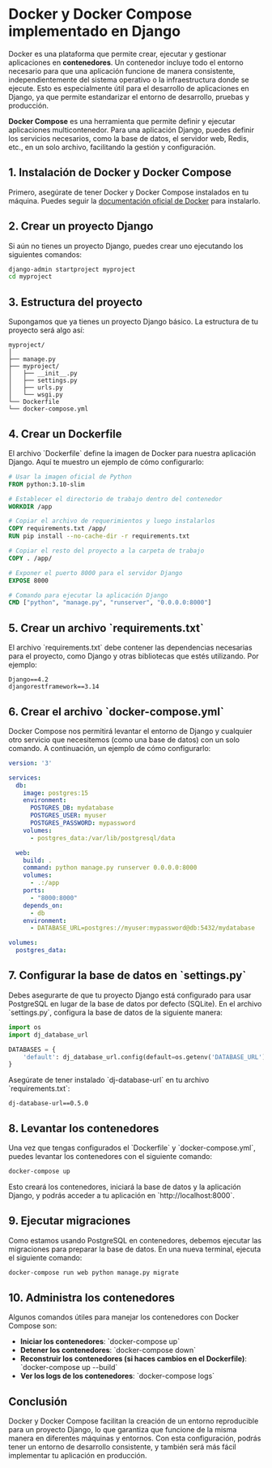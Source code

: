 
# Docker y Docker Compose implementado en Django

Docker es una plataforma que permite crear, ejecutar y gestionar aplicaciones en **contenedores**. Un contenedor incluye todo el entorno necesario para que una aplicación funcione de manera consistente, independientemente del sistema operativo o la infraestructura donde se ejecute. Esto es especialmente útil para el desarrollo de aplicaciones en Django, ya que permite estandarizar el entorno de desarrollo, pruebas y producción.

**Docker Compose** es una herramienta que permite definir y ejecutar aplicaciones multicontenedor. Para una aplicación Django, puedes definir los servicios necesarios, como la base de datos, el servidor web, Redis, etc., en un solo archivo, facilitando la gestión y configuración.

## 1. Instalación de Docker y Docker Compose

Primero, asegúrate de tener Docker y Docker Compose instalados en tu máquina. Puedes seguir la [documentación oficial de Docker](https://docs.docker.com/get-docker/) para instalarlo.

## 2. Crear un proyecto Django

Si aún no tienes un proyecto Django, puedes crear uno ejecutando los siguientes comandos:

```bash
django-admin startproject myproject
cd myproject
```

## 3. Estructura del proyecto

Supongamos que ya tienes un proyecto Django básico. La estructura de tu proyecto será algo así:

```
myproject/
│
├── manage.py
├── myproject/
│   ├── __init__.py
│   ├── settings.py
│   ├── urls.py
│   └── wsgi.py
└── Dockerfile
└── docker-compose.yml
```

## 4. Crear un Dockerfile

El archivo \`Dockerfile\` define la imagen de Docker para nuestra aplicación Django. Aquí te muestro un ejemplo de cómo configurarlo:

```Dockerfile
# Usar la imagen oficial de Python
FROM python:3.10-slim

# Establecer el directorio de trabajo dentro del contenedor
WORKDIR /app

# Copiar el archivo de requerimientos y luego instalarlos
COPY requirements.txt /app/
RUN pip install --no-cache-dir -r requirements.txt

# Copiar el resto del proyecto a la carpeta de trabajo
COPY . /app/

# Exponer el puerto 8000 para el servidor Django
EXPOSE 8000

# Comando para ejecutar la aplicación Django
CMD ["python", "manage.py", "runserver", "0.0.0.0:8000"]
```

## 5. Crear un archivo \`requirements.txt\`

El archivo \`requirements.txt\` debe contener las dependencias necesarias para el proyecto, como Django y otras bibliotecas que estés utilizando. Por ejemplo:

```
Django==4.2
djangorestframework==3.14
```

## 6. Crear el archivo \`docker-compose.yml\`

Docker Compose nos permitirá levantar el entorno de Django y cualquier otro servicio que necesitemos (como una base de datos) con un solo comando. A continuación, un ejemplo de cómo configurarlo:

```yaml
version: '3'

services:
  db:
    image: postgres:15
    environment:
      POSTGRES_DB: mydatabase
      POSTGRES_USER: myuser
      POSTGRES_PASSWORD: mypassword
    volumes:
      - postgres_data:/var/lib/postgresql/data

  web:
    build: .
    command: python manage.py runserver 0.0.0.0:8000
    volumes:
      - .:/app
    ports:
      - "8000:8000"
    depends_on:
      - db
    environment:
      - DATABASE_URL=postgres://myuser:mypassword@db:5432/mydatabase

volumes:
  postgres_data:
```

## 7. Configurar la base de datos en \`settings.py\`

Debes asegurarte de que tu proyecto Django está configurado para usar PostgreSQL en lugar de la base de datos por defecto (SQLite). En el archivo \`settings.py\`, configura la base de datos de la siguiente manera:

```python
import os
import dj_database_url

DATABASES = {
    'default': dj_database_url.config(default=os.getenv('DATABASE_URL'))
}
```

Asegúrate de tener instalado \`dj-database-url\` en tu archivo \`requirements.txt\`:

```
dj-database-url==0.5.0
```

## 8. Levantar los contenedores

Una vez que tengas configurados el \`Dockerfile\` y \`docker-compose.yml\`, puedes levantar los contenedores con el siguiente comando:

```bash
docker-compose up
```

Esto creará los contenedores, iniciará la base de datos y la aplicación Django, y podrás acceder a tu aplicación en \`http://localhost:8000\`.

## 9. Ejecutar migraciones

Como estamos usando PostgreSQL en contenedores, debemos ejecutar las migraciones para preparar la base de datos. En una nueva terminal, ejecuta el siguiente comando:

```bash
docker-compose run web python manage.py migrate
```

## 10. Administra los contenedores

Algunos comandos útiles para manejar los contenedores con Docker Compose son:

- **Iniciar los contenedores**: \`docker-compose up\`
- **Detener los contenedores**: \`docker-compose down\`
- **Reconstruir los contenedores (si haces cambios en el Dockerfile)**: \`docker-compose up --build\`
- **Ver los logs de los contenedores**: \`docker-compose logs\`
  
## Conclusión

Docker y Docker Compose facilitan la creación de un entorno reproducible para un proyecto Django, lo que garantiza que funcione de la misma manera en diferentes máquinas y entornos. Con esta configuración, podrás tener un entorno de desarrollo consistente, y también será más fácil implementar tu aplicación en producción.
